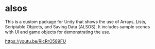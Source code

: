 # alsos
This is a custom package for Unity that shows the use of Arrays, Lists, Scriptable Objects, and Saving Data (ALSOS). It includes sample scenes with UI and game objects for demonstrating the use.

https://youtu.be/RicRrO589FU
